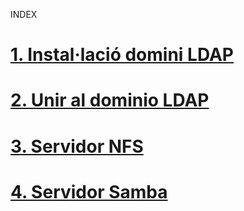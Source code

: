 INDEX
# [1. Instal·lació domini LDAP](1.Instalacio_domini_LDAP.md)

# [2. Unir al dominio LDAP](2.Unir_al_dominio_LDAP.md)

# [3. Servidor NFS](3.Servidor_NFS.md)

# [4. Servidor Samba](4.Servidor_Samba.md)

